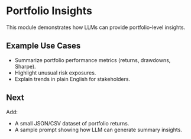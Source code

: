 # Portfolio Insights

This module demonstrates how LLMs can provide portfolio-level insights.

## Example Use Cases
- Summarize portfolio performance metrics (returns, drawdowns, Sharpe).
- Highlight unusual risk exposures.
- Explain trends in plain English for stakeholders.

## Next
Add:
- A small JSON/CSV dataset of portfolio returns.
- A sample prompt showing how LLM can generate summary insights.

